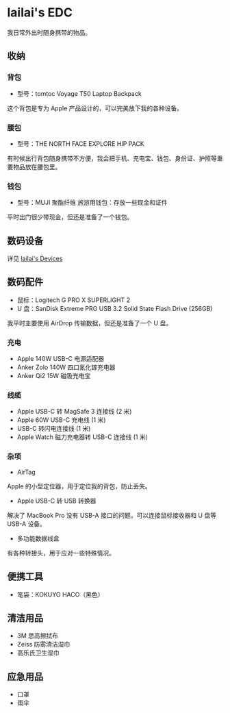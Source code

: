 # lailai's EDC

我日常外出时随身携带的物品。

## 收纳

### 背包

- 型号：tomtoc Voyage T50 Laptop Backpack

这个背包是专为 Apple 产品设计的，可以完美放下我的各种设备。

### 腰包

- 型号：THE NORTH FACE EXPLORE HIP PACK

有时候出行背包随身携带不方便，我会把手机、充电宝、钱包、身份证、护照等重要物品放在腰包里。

### 钱包

- 型号：MUJI 聚酯纤维 旅游用钱包：存放一些现金和证件

平时出门很少带现金，但还是准备了一个钱包。

## 数码设备

详见 [lailai's Devices](devices)

## 数码配件

- 鼠标：Logitech G PRO X SUPERLIGHT 2
- U 盘：SanDisk Extreme PRO USB 3.2 Solid State Flash Drive (256GB)

我平时主要使用 AirDrop 传输数据，但还是准备了一个 U 盘。

### 充电

- Apple 140W USB-C 电源适配器
- Anker Zolo 140W 四口氮化镓充电器
- Anker Qi2 15W 磁吸充电宝

### 线缆

- Apple USB-C 转 MagSafe 3 连接线 (2 米)
- Apple 60W USB-C 充电线 (1 米)
- USB-C 转闪电连接线 (1 米)
- Apple Watch 磁力充电器转 USB-C 连接线 (1 米)

### 杂项

- AirTag

Apple 的小型定位器，用于定位我的背包，防止丢失。

- Apple USB-C 转 USB 转换器

解决了 MacBook Pro 没有 USB-A 接口的问题，可以连接鼠标接收器和 U 盘等 USB-A 设备。

- 多功能数据线盒

有各种转接头，用于应对一些特殊情况。

## 便携工具

- 笔袋：KOKUYO HACO（黑色）

## 清洁用品

- 3M 思高擦拭布
- Zeiss 防雾清洁湿巾
- 高乐氏卫生湿巾

## 应急用品

- 口罩
- 雨伞
